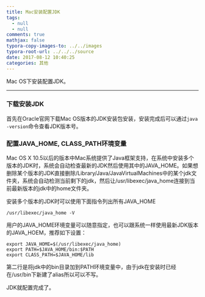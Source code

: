 ```yaml
---
title: Mac安装配置JDK
tags:
  - null
  - null
comments: true
mathjax: false
typora-copy-images-to: ../../images
typora-root-url: ../../../source
date: 2017-08-12 10:40:25
categories: 其他
---
```


Mac OS下安装配置JDK。

<!-- more -->

---

### 下载安装JDK

首先在Oracle官网下载Mac OS版本的JDK安装包安装，安装完成后可以通过`java -version`命令查看JDK版本号。

### 配置JAVA_HOME, CLASS_PATH环境变量

Mac OS X 10.5以后的版本中Mac系统提供了Java框架支持，在系统中安装多个版本的JDK时，系统会自动检查最新的JDK然后使用其中的JAVA_HOME。如果想删除某个版本的JDK直接删除/Library/Java/JavaVirtualMachines中的某个jdk文件夹，系统会自动检测当前剩下的jdk，然后让/usr/libexec/java_home连接到当前最新版本的jdk中的home文件夹。

安装多个版本的JDK时可以使用下面指令列出所有JAVA_HOME

```shell
/usr/libexec/java_home -V
```

用户的JAVA_HOME环境变量可以随意指定，也可以跟系统一样使用最新JDK版本的JAVA_HOEM，推荐如下设置：

```shell
export JAVA_HOME=$(/usr/libexec/java_home)
export PATH=$JAVA_HOME/bin:$PATH
export CLASS_PATH=$JAVA_HOME/lib
```

第二行是将jdk中的bin目录加到PATH环境变量中，由于jdk在安装时已经在/usr/bin下新建了alias所以可以不写。

JDK就配置完成了。